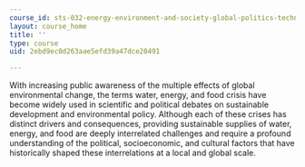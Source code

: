 ```yaml
---
course_id: sts-032-energy-environment-and-society-global-politics-technologies-and-ecologies-of-the-water-energy-food-crises-spring-2018
layout: course_home
title: ''
type: course
uid: 2ebd9ec0d263aae5efd39a47dce20491

---
```

With increasing public awareness of the multiple effects of global environmental change, the terms water, energy, and food crisis have become widely used in scientific and political debates on sustainable development and environmental policy. Although each of these crises has distinct drivers and consequences, providing sustainable supplies of water, energy, and food are deeply interrelated challenges and require a profound understanding of the political, socioeconomic, and cultural factors that have historically shaped these interrelations at a local and global scale.
